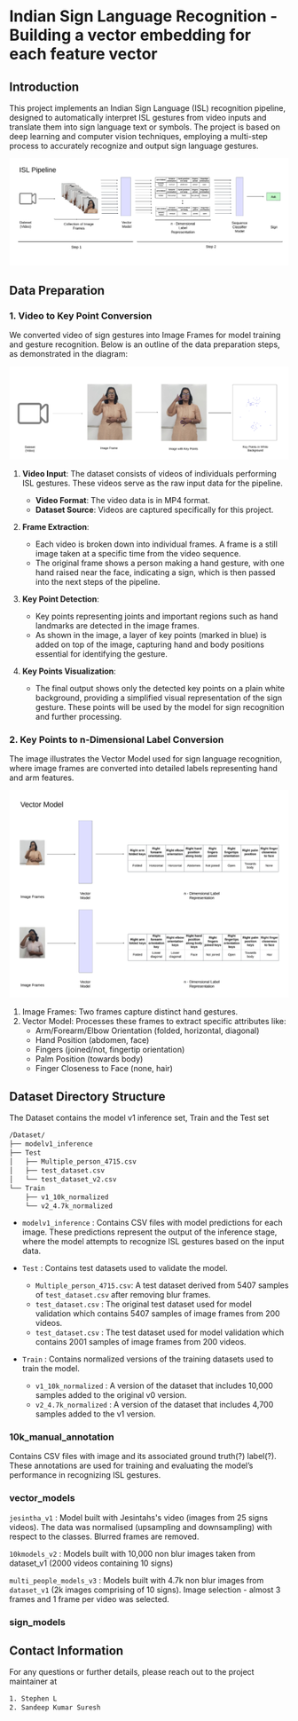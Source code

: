 # Indian Sign Language Recognition - Building a vector embedding for each feature vector

## Introduction

This project implements an Indian Sign Language (ISL) recognition pipeline, designed to automatically interpret ISL gestures from video inputs and translate them into sign language text or symbols. The project is based on deep learning and computer vision techniques, employing a multi-step process to accurately recognize and output sign language gestures.

![ISL Pipeline](<static/ISL Overview.png>)


## Data Preparation 

### 1.  Video to Key Point Conversion
We converted video of sign gestures into Image Frames for model training and gesture recognition. Below is an outline of the data preparation steps, as demonstrated in the diagram:

![alt text](<static/ISL video - key.png>)


1. **Video Input**: The dataset consists of videos of individuals performing ISL gestures. These videos serve as the raw input data for the pipeline.
   - **Video Format**: The video data is in MP4 format.
   - **Dataset Source**: Videos are captured specifically for this project.

2. **Frame Extraction**:
   - Each video is broken down into individual frames. A frame is a still image taken at a specific time from the video sequence. 
   - The original frame shows a person making a hand gesture, with one hand raised near the face, indicating a sign, which is then passed into the next steps of the pipeline.

3. **Key Point Detection**:
   - Key points representing joints and important regions such as hand landmarks are detected in the image frames. 
   - As shown in the image, a layer of key points (marked in blue) is added on top of the image, capturing hand and body positions essential for identifying the gesture.

4. **Key Points Visualization**:
   - The final output shows only the detected key points on a plain white background, providing a simplified visual representation of the sign gesture. These points will be used by the model for sign recognition and further processing.

### 2. Key Points to n-Dimensional Label Conversion

The image illustrates the Vector Model used for sign language recognition, where image frames are converted into detailed labels representing hand and arm features.

![alt text](<static/ISL vector model.png>)

1. Image Frames: Two frames capture distinct hand gestures.
2. Vector Model: Processes these frames to extract specific attributes like:
   - Arm/Forearm/Elbow Orientation (folded, horizontal, diagonal)
   - Hand Position (abdomen, face)
   - Fingers (joined/not, fingertip orientation)
   - Palm Position (towards body)
   - Finger Closeness to Face (none, hair)


## Dataset Directory Structure
The Dataset contains the model v1 inference set, Train and the Test set

```
/Dataset/
├── modelv1_inference
├── Test
│   ├── Multiple_person_4715.csv
│   ├── test_dataset.csv
│   └── test_dataset_v2.csv
└── Train
    ├── v1_10k_normalized 
    └── v2_4.7k_normalized
```
* `modelv1_inference` : Contains CSV files with model predictions for each image. These predictions represent the output of the inference stage, where the model attempts to recognize ISL gestures based on the input data.

* `Test` : Contains test datasets used to validate the model.
  
  - `Multiple_person_4715.csv`: A test dataset derived from 5407 samples of `test_dataset.csv` after removing blur frames.
  - `test_dataset.csv` : The original test dataset used for model validation which contains 5407 samples of image frames from 200 videos.
  - `test_dataset.csv` : The test dataset used for model validation which contains 2001 samples of image frames from 200 videos.

* `Train` : Contains normalized versions of the training datasets used to train the model.
  
  - `v1_10k_normalized` : A version of the dataset that includes 10,000 samples added to the original v0 version.  
  - `v2_4.7k_normalized` : A version of the dataset that includes 4,700 samples added to the v1 version.

### 10k_manual_annotation

Contains CSV files with image and its associated ground truth(?) label(?). These annotations are used for training and evaluating the model’s performance in recognizing ISL gestures.

### vector_models
`jesintha_v1` : Model built with Jesintahs's video (images from 25 signs videos). The data was normalised (upsampling and downsampling) with respect to the classes. Blurred frames are removed. 

`10kmodels_v2` : Models built with 10,000 non blur images taken from dataset_v1 (2000 videos containing 10 signs) 

`multi_people_models_v3` : Models built with 4.7k non blur images from `dataset_v1` (2k images comprising of 10 signs).
Image selection - almost 3 frames and 1 frame per video was selected. 

### sign_models

## Contact Information
For any questions or further details, please reach out to the project maintainer at

    1. Stephen L 
    2. Sandeep Kumar Suresh